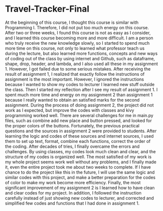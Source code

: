 # Travel-Tracker-Final
At the beginning of this course, I thought this course is similar with Programming I. Therefore, I did not put too much energy on this course. After two or three weeks, I found this course is not as easy as I consider, and I learned this course becoming more and more difficult. I am a person who truly receive the new knowledge slowly, so I started to spend much more time on this course, not only to learned what professor teach us during the lecture, but also learned more functions, concepts and new ways of coding out of the class by using internet and Github, such as dataframe, shape, drop, header, and lambda, and I also used all these in my assignment 1. However, I got failed due to some serious mistakes. After receiving the result of assignment 1, I realized that exactly follow the instructions of assignment is the most important. However, I ignored the instructions because I wanted to show my codes to lecturer I learned new stuff outside the class. Then I started my reflection after I see my result of assignment 1. I spent much more time and energy on my assignment 2 than assignment 1 because I really wanted to obtain an satisfied marks for the second assignment. During the process of doing assignment 2, the project did not work as I expected, but improve the codes with classes and kivy programming worked well. There are several challenges for me in main.py files, such as combine add new place and button pressed, and looked for the proper colors of the buttons. Fortunately, the previous practical questions and the sources in assignment 2 were provided to students. After learning the logic and codes of these sources and internet sources, I used them to set up text, format, combine each functions, correct the order of the coding. After decades of tries, I finally overcame the errors and challenges. By using classes, my codes look much clean and clear, and the structure of my codes is organized well. The most satisfied of my work is my whole project seems work well without any problems, and I finally made it, even the entire project took me about two weeks to complete. If I have chance to do the project like this in the future, I will use the same logic and similar codes with this project, and make a better preparation for the codes of color to make my work become more efficiency. Finally, the most significant improvement of my assignment 2 is I learned how to have clean and clear codes for my project. In addition, I followed the instruction carefully instead of just showing new codes to lecturer, and corrected and simplified few codes and functions that I had done in assignment 1.
